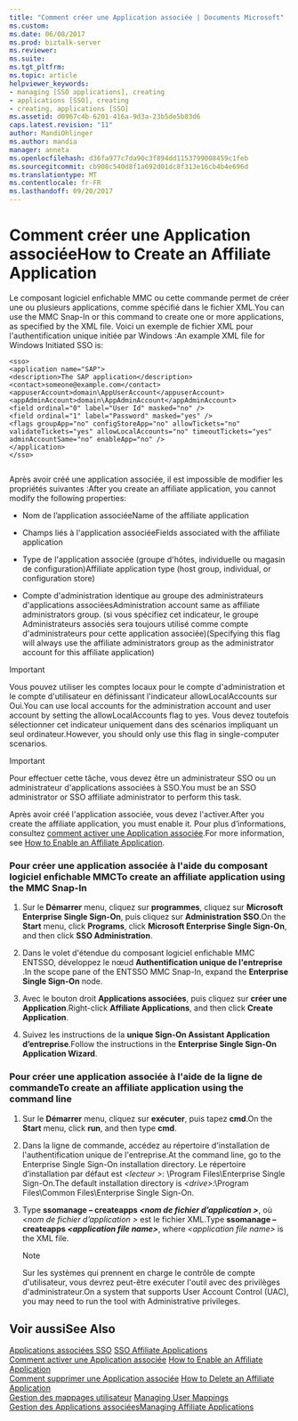 ```yaml
---
title: "Comment créer une Application associée | Documents Microsoft"
ms.custom: 
ms.date: 06/08/2017
ms.prod: biztalk-server
ms.reviewer: 
ms.suite: 
ms.tgt_pltfrm: 
ms.topic: article
helpviewer_keywords:
- managing [SSO applications], creating
- applications [SSO], creating
- creating, applications [SSO]
ms.assetid: d0967c4b-6201-416a-9d3a-23b5de5b83d6
caps.latest.revision: "11"
author: MandiOhlinger
ms.author: mandia
manager: anneta
ms.openlocfilehash: d36fa977c7da90c3f894dd1153799008459c1feb
ms.sourcegitcommit: cb908c540d8f1a692d01dc8f313e16cb4b4e696d
ms.translationtype: MT
ms.contentlocale: fr-FR
ms.lasthandoff: 09/20/2017
---
```

# <a name="how-to-create-an-affiliate-application"></a><span data-ttu-id="1b73b-102">Comment créer une Application associée</span><span class="sxs-lookup"><span data-stu-id="1b73b-102">How to Create an Affiliate Application</span></span>
<span data-ttu-id="1b73b-103">Le composant logiciel enfichable MMC ou cette commande permet de créer une ou plusieurs applications, comme spécifié dans le fichier XML.</span><span class="sxs-lookup"><span data-stu-id="1b73b-103">You can use the MMC Snap-In or this command to create one or more applications, as specified by the XML file.</span></span> <span data-ttu-id="1b73b-104">Voici un exemple de fichier XML pour l'authentification unique initiée par Windows :</span><span class="sxs-lookup"><span data-stu-id="1b73b-104">An example XML file for Windows Initiated SSO is:</span></span>  
  
```  
<sso>  
<application name="SAP">  
<description>The SAP application</description>   
<contact>someone@example.com</contact>   
<appuserAccount>domain\AppUserAccount</appuserAccount>   
<appAdminAccount>domain\AppAdminAccount</appAdminAccount>   
<field ordinal="0" label="User Id" masked="no" />   
<field ordinal="1" label="Password" masked="yes" />   
<flags groupApp="no" configStoreApp="no" allowTickets="no" validateTickets="yes" allowLocalAccounts="no" timeoutTickets="yes" adminAccountSame="no" enableApp="no" />  
</application>  
</sso>  
  
```  
  
 <span data-ttu-id="1b73b-105">Après avoir créé une application associée, il est impossible de modifier les propriétés suivantes :</span><span class="sxs-lookup"><span data-stu-id="1b73b-105">After you create an affiliate application, you cannot modify the following properties:</span></span>  
  
-   <span data-ttu-id="1b73b-106">Nom de l’application associée</span><span class="sxs-lookup"><span data-stu-id="1b73b-106">Name of the affiliate application</span></span>  
  
-   <span data-ttu-id="1b73b-107">Champs liés à l'application associée</span><span class="sxs-lookup"><span data-stu-id="1b73b-107">Fields associated with the affiliate application</span></span>  
  
-   <span data-ttu-id="1b73b-108">Type de l'application associée (groupe d'hôtes, individuelle ou magasin de configuration)</span><span class="sxs-lookup"><span data-stu-id="1b73b-108">Affiliate application type (host group, individual, or configuration store)</span></span>  
  
-   <span data-ttu-id="1b73b-109">Compte d'administration identique au groupe des administrateurs d'applications associées</span><span class="sxs-lookup"><span data-stu-id="1b73b-109">Administration account same as affiliate administrators group.</span></span> <span data-ttu-id="1b73b-110">(si vous spécifiez cet indicateur, le groupe Administrateurs associés sera toujours utilisé comme compte d'administrateurs pour cette application associée)</span><span class="sxs-lookup"><span data-stu-id="1b73b-110">(Specifying this flag will always use the affiliate administrators group as the administrator account for this affiliate application)</span></span>  
  
> [!IMPORTANT]
>  <span data-ttu-id="1b73b-111">Vous pouvez utiliser les comptes locaux pour le compte d'administration et le compte d'utilisateur en définissant l'indicateur allowLocalAccounts sur Oui.</span><span class="sxs-lookup"><span data-stu-id="1b73b-111">You can use local accounts for the administration account and user account by setting the allowLocalAccounts flag to yes.</span></span> <span data-ttu-id="1b73b-112">Vous devez toutefois sélectionner cet indicateur uniquement dans des scénarios impliquant un seul ordinateur.</span><span class="sxs-lookup"><span data-stu-id="1b73b-112">However, you should only use this flag in single-computer scenarios.</span></span>  
  
> [!IMPORTANT]
>  <span data-ttu-id="1b73b-113">Pour effectuer cette tâche, vous devez être un administrateur SSO ou un administrateur d'applications associées à SSO.</span><span class="sxs-lookup"><span data-stu-id="1b73b-113">You must be an SSO administrator or SSO affiliate administrator to perform this task.</span></span>  
  
 <span data-ttu-id="1b73b-114">Après avoir créé l'application associée, vous devez l'activer.</span><span class="sxs-lookup"><span data-stu-id="1b73b-114">After you create the affiliate application, you must enable it.</span></span> <span data-ttu-id="1b73b-115">Pour plus d’informations, consultez [comment activer une Application associée](../core/how-to-enable-an-affiliate-application.md).</span><span class="sxs-lookup"><span data-stu-id="1b73b-115">For more information, see [How to Enable an Affiliate Application](../core/how-to-enable-an-affiliate-application.md).</span></span>  
  
### <a name="to-create-an-affiliate-application-using-the-mmc-snap-in"></a><span data-ttu-id="1b73b-116">Pour créer une application associée à l'aide du composant logiciel enfichable MMC</span><span class="sxs-lookup"><span data-stu-id="1b73b-116">To create an affiliate application using the MMC Snap-In</span></span>  
  
1.  <span data-ttu-id="1b73b-117">Sur le **Démarrer** menu, cliquez sur **programmes**, cliquez sur **Microsoft Enterprise Single Sign-On**, puis cliquez sur **Administration SSO**.</span><span class="sxs-lookup"><span data-stu-id="1b73b-117">On the **Start** menu, click **Programs**, click **Microsoft Enterprise Single Sign-On**, and then click **SSO Administration**.</span></span>  
  
2.  <span data-ttu-id="1b73b-118">Dans le volet d'étendue du composant logiciel enfichable MMC ENTSSO, développez le nœud **Authentification unique de l'entreprise** .</span><span class="sxs-lookup"><span data-stu-id="1b73b-118">In the scope pane of the ENTSSO MMC Snap-In, expand the **Enterprise Single Sign-On** node.</span></span>  
  
3.  <span data-ttu-id="1b73b-119">Avec le bouton droit **Applications associées**, puis cliquez sur **créer une Application**.</span><span class="sxs-lookup"><span data-stu-id="1b73b-119">Right-click **Affiliate Applications**, and then click **Create Application**.</span></span>  
  
4.  <span data-ttu-id="1b73b-120">Suivez les instructions de la **unique Sign-On Assistant Application d’entreprise**.</span><span class="sxs-lookup"><span data-stu-id="1b73b-120">Follow the instructions in the **Enterprise Single Sign-On Application Wizard**.</span></span>  
  
### <a name="to-create-an-affiliate-application-using-the-command-line"></a><span data-ttu-id="1b73b-121">Pour créer une application associée à l'aide de la ligne de commande</span><span class="sxs-lookup"><span data-stu-id="1b73b-121">To create an affiliate application using the command line</span></span>  
  
1.  <span data-ttu-id="1b73b-122">Sur le **Démarrer** menu, cliquez sur **exécuter**, puis tapez **cmd**.</span><span class="sxs-lookup"><span data-stu-id="1b73b-122">On the **Start** menu, click **run**, and then type **cmd**.</span></span>  
  
2.  <span data-ttu-id="1b73b-123">Dans la ligne de commande, accédez au répertoire d'installation de l'authentification unique de l'entreprise.</span><span class="sxs-lookup"><span data-stu-id="1b73b-123">At the command line, go to the Enterprise Single Sign-On installation directory.</span></span> <span data-ttu-id="1b73b-124">Le répertoire d’installation par défaut est  *\<lecteur >*: \Program Files\Enterprise Single Sign-On.</span><span class="sxs-lookup"><span data-stu-id="1b73b-124">The default installation directory is *\<drive>*:\Program Files\Common Files\Enterprise Single Sign-On.</span></span>  
  
3.  <span data-ttu-id="1b73b-125">Type **ssomanage – createapps  *\<nom de fichier d’application >***, où  *\<nom de fichier d’application >* est le fichier XML.</span><span class="sxs-lookup"><span data-stu-id="1b73b-125">Type **ssomanage –createapps *\<application file name>***, where *\<application file name>* is the XML file.</span></span>  
  
    > [!NOTE]
    >  <span data-ttu-id="1b73b-126">Sur les systèmes qui prennent en charge le contrôle de compte d'utilisateur, vous devrez peut-être exécuter l'outil avec des privilèges d'administrateur.</span><span class="sxs-lookup"><span data-stu-id="1b73b-126">On a system that supports User Account Control (UAC), you may need to run the tool with Administrative privileges.</span></span>  
  
## <a name="see-also"></a><span data-ttu-id="1b73b-127">Voir aussi</span><span class="sxs-lookup"><span data-stu-id="1b73b-127">See Also</span></span>  
 <span data-ttu-id="1b73b-128">[Applications associées SSO](../core/sso-affiliate-applications.md) </span><span class="sxs-lookup"><span data-stu-id="1b73b-128">[SSO Affiliate Applications](../core/sso-affiliate-applications.md) </span></span>  
 <span data-ttu-id="1b73b-129">[Comment activer une Application associée](../core/how-to-enable-an-affiliate-application.md) </span><span class="sxs-lookup"><span data-stu-id="1b73b-129">[How to Enable an Affiliate Application](../core/how-to-enable-an-affiliate-application.md) </span></span>  
 <span data-ttu-id="1b73b-130">[Comment supprimer une Application associée](../core/how-to-delete-an-affiliate-application.md) </span><span class="sxs-lookup"><span data-stu-id="1b73b-130">[How to Delete an Affiliate Application](../core/how-to-delete-an-affiliate-application.md) </span></span>  
 <span data-ttu-id="1b73b-131">[Gestion des mappages utilisateur](../core/managing-user-mappings.md) </span><span class="sxs-lookup"><span data-stu-id="1b73b-131">[Managing User Mappings](../core/managing-user-mappings.md) </span></span>  
 [<span data-ttu-id="1b73b-132">Gestion des Applications associées</span><span class="sxs-lookup"><span data-stu-id="1b73b-132">Managing Affiliate Applications</span></span>](../core/managing-affiliate-applications.md)